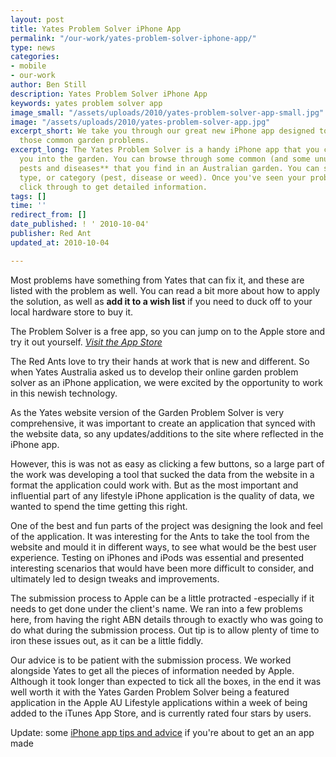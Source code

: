 ```yaml
---
layout: post
title: Yates Problem Solver iPhone App
permalink: "/our-work/yates-problem-solver-iphone-app/"
type: news
categories:
- mobile
- our-work
author: Ben Still
description: Yates Problem Solver iPhone App
keywords: yates problem solver app
image_small: "/assets/uploads/2010/yates-problem-solver-app-small.jpg"
image: "/assets/uploads/2010/yates-problem-solver-app.jpg"
excerpt_short: We take you through our great new iPhone app designed to help solve
  those common garden problems.
excerpt_long: The Yates Problem Solver is a handy iPhone app that you can take with
  you into the garden. You can browse through some common (and some unusual) **problems,
  pests and diseases** that you find in an Australian garden. You can search via plant
  type, or category (pest, disease or weed). Once you've seen your problem, you can
  click through to get detailed information.
tags: []
time: ''
redirect_from: []
date_published: ! ' 2010-10-04'
publisher: Red Ant
updated_at: 2010-10-04

---
```

Most problems have something from Yates that can fix it, and these are listed with the problem as well. You can read a bit more about how to apply the solution, as well as **add it to a wish list** if you need to duck off to your local hardware store to buy it.

The Problem Solver is a free app, so you can jump on to the Apple store and try it out yourself. *[Visit the App Store](http://itunes.apple.com/au/app/yates-garden-problem-solver/id388924198?mt=8)*

The Red Ants love to try their hands at work that is new and different. So when Yates Australia asked us to develop their online garden problem solver as an iPhone application, we were excited by the opportunity to work in this newish technology.

As the Yates website version of the Garden Problem Solver is very comprehensive, it was important to create an application that synced with the website data, so any updates/additions to the site where reflected in the iPhone app.

However, this is was not as easy as clicking a few buttons, so a large part of the work was developing a tool that sucked the data from the website in a format the application could work with. But as the most important and influential part of any lifestyle iPhone application is the quality of data, we wanted to spend the time getting this right.

One of the best and fun parts of the project was designing the look and feel of the application. It was interesting for the Ants to take the tool from the website and mould it in different ways, to see what would be the best user experience. Testing on iPhones and iPods was essential and presented interesting scenarios that would have been more difficult to consider, and ultimately led to design tweaks and improvements.

The submission process to Apple can be a little protracted -especially if it needs to get done under the client's name. We ran into a few problems here, from having the right ABN details through to exactly who was going to do what during the submission process. Out tip is to allow plenty of time to iron these issues out, as it can be a little fiddly.

Our advice is to be patient with the submission process. We worked alongside Yates to get all the pieces of information needed by Apple. Although it took longer than expected to tick all the boxes, in the end it was well worth it with the Yates Garden Problem Solver being a featured application in the Apple AU Lifestyle applications within a week of being added to the iTunes App Store, and is currently rated four stars by users.

Update: some [iPhone app tips and advice](/mobile/id-like-an-iphone-app-ten-things-to-look-out-for/) if you're about to get an an app made